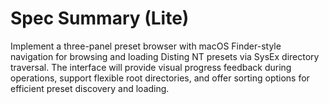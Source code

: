 # Spec Summary (Lite)

Implement a three-panel preset browser with macOS Finder-style navigation for browsing and loading Disting NT presets via SysEx directory traversal. The interface will provide visual progress feedback during operations, support flexible root directories, and offer sorting options for efficient preset discovery and loading.